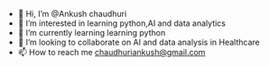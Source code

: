 - 👋 Hi, I’m @Ankush chaudhuri
- 👀 I’m interested in learning python,AI and data analytics
- 🌱 I’m currently learning learning python
- 💞️ I’m looking to collaborate on AI and data analysis  in Healthcare
- 📫 How to reach me chaudhuriankush@gmail.com

<!---
Ankushchaudhuri27/Ankushchaudhuri27 is a ✨ special ✨ repository because its `README.md` (this file) appears on your GitHub profile.
You can click the Preview link to take a look at your changes.
--->
